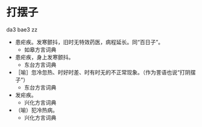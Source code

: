 # 打摆子
da3 bae3 zz
+ 患疟疾。发寒颤抖，旧时无特效药医，病程延长。同“百日子”。
  * 如皋方言词典
+ 患疟疾，身上发寒颤抖。
  * 东台方言词典
+ ［喻］忽冷忽热、时好时差、时有时无的不正常现象。（作为詈语也说“打阴摆子”）
  * 东台方言词典
+ 发疟疾。
  * 兴化方言词典
+ （喻）犯冷热病。
  * 兴化方言词典
